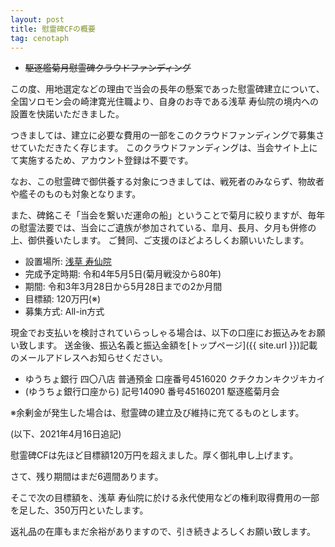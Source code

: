 ```yaml
---
layout: post
title: 慰霊碑CFの概要
tag: cenotaph
---
```


- ~~駆逐艦菊月慰霊碑クラウドファンディング~~

この度、用地選定などの理由で当会の長年の懸案であった慰霊碑建立について、全国ソロモン会の崎津寛光住職より、自身のお寺である浅草 寿仙院の境内への設置を快諾いただきました。

つきましては、建立に必要な費用の一部をこのクラウドファンディングで募集させていただきたく存じます。
このクラウドファンディングは、当会サイト上にて実施するため、アカウント登録は不要です。

なお、この慰霊碑で御供養する対象につきましては、戦死者のみならず、物故者や艦そのものも対象となります。

また、碑銘こそ「当会を繋いだ運命の船」ということで菊月に絞りますが、毎年の慰霊法要では、当会にご遺族が参加されている、皐月、長月、夕月も併修の上、御供養いたします。
ご賛同、ご支援のほどよろしくお願いいたします。

- 設置場所: [浅草 寿仙院](http://www.jusenin.or.jp)
- 完成予定時期: 令和4年5月5日(菊月戦没から80年)
- 期間: 令和3年3月28日から5月28日までの2か月間
- 目標額: 120万円(※)
- 募集方式: All-in方式

現金でお支払いを検討されていらっしゃる場合は、以下の口座にお振込みをお願い致します。
送金後、振込名義と振込金額を[トップページ]({{ site.url }})記載のメールアドレスへお知らせください。

- ゆうちょ銀行 四〇八店 普通預金 口座番号4516020 クチクカンキクヅキカイ
- (ゆうちょ銀行口座から) 記号14090 番号45160201 駆逐艦菊月会

※余剰金が発生した場合は、慰霊碑の建立及び維持に充てるものとします。

(以下、2021年4月16日追記)

慰霊碑CFは先ほど目標額120万円を超えました。厚く御礼申し上げます。

さて、残り期間はまだ6週間あります。

そこで次の目標額を、浅草 寿仙院に於ける永代使用などの権利取得費用の一部を足した、350万円といたします。

返礼品の在庫もまだ余裕がありますので、引き続きよろしくお願い致します。
